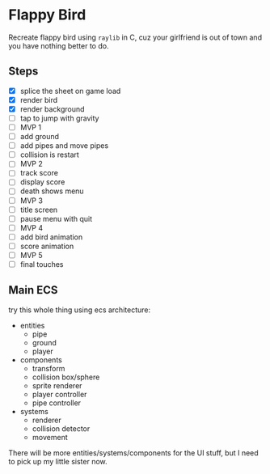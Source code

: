 # Flappy Bird

Recreate flappy bird using `raylib` in C, cuz your girlfriend is out of town and you have nothing better to do.

## Steps

- [x] splice the sheet on game load
- [x] render bird
- [x] render background
- [ ] tap to jump with gravity
- [ ] MVP 1
- [ ] add ground
- [ ] add pipes and move pipes
- [ ] collision is restart
- [ ] MVP 2
- [ ] track score
- [ ] display score
- [ ] death shows menu
- [ ] MVP 3
- [ ] title screen
- [ ] pause menu with quit
- [ ] MVP 4
- [ ] add bird animation
- [ ] score animation
- [ ] MVP 5
- [ ] final touches

## Main ECS

try this whole thing using ecs architecture:

- entities
    - pipe
    - ground
    - player
- components
    - transform
    - collision box/sphere
    - sprite renderer
    - player controller
    - pipe controller
- systems
    - renderer
    - collision detector
    - movement


There will be more entities/systems/components for the UI stuff, but I need to pick up my little sister now.
